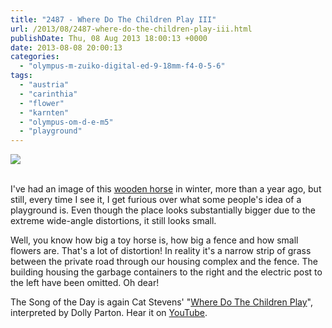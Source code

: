 ```yaml
---
title: "2487 - Where Do The Children Play III"
url: /2013/08/2487-where-do-the-children-play-iii.html
publishDate: Thu, 08 Aug 2013 18:00:13 +0000
date: 2013-08-08 20:00:13
categories: 
  - "olympus-m-zuiko-digital-ed-9-18mm-f4-0-5-6"
tags: 
  - "austria"
  - "carinthia"
  - "flower"
  - "karnten"
  - "olympus-om-d-e-m5"
  - "playground"
---
```

<div class="container">
<div class="center"><a target="_blank" href="https://d25zfm9zpd7gm5.cloudfront.net/1200x1200/2013/20130727_072622_lr.jpg"><img src="https://d25zfm9zpd7gm5.cloudfront.net/0600x0600/2013/20130727_072622_lr.jpg" /></a></div>
</div>
<br />

I've had an image of this <a href="/2012/01/1901-wooden-horse.html" target="_blank">wooden horse</a> in winter, more than a year ago, but still, every time I see it, I get furious over what some people's idea of a playground is. Even though the place looks substantially bigger due to the extreme wide-angle distortions, it still looks small.

 Well, you know how big a toy horse is, how big a fence and how small flowers are. That's a lot of distortion! In reality it's a narrow strip of grass between the private road through our housing complex and the fence. The building housing the garbage containers to the right and the electric post to the left have been omitted. Oh dear!

The Song of the Day is again Cat Stevens' "<a href="http://www.lyricsmode.com/lyrics/d/dolly_parton/where_do_the_children_play.html" target="_blank">Where Do The Children Play</a>", interpreted by Dolly Parton. Hear it on <a href="http://www.youtube.com/watch?v=AyNVw3Yja3U" target="_blank">YouTube</a>.
